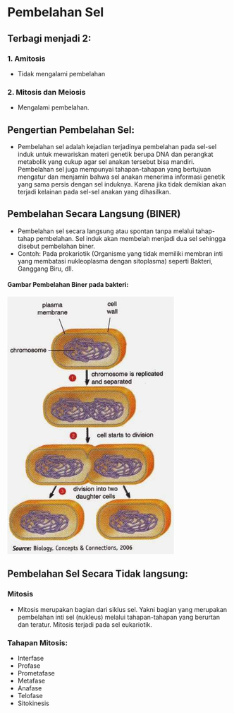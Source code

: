 # Pembelahan Sel
## Terbagi menjadi 2:
### 1. **Amitosis**
- Tidak mengalami pembelahan
### 2. **Mitosis dan Meiosis**
- Mengalami pembelahan.


## Pengertian Pembelahan Sel:
- Pembelahan sel adalah kejadian terjadinya pembelahan pada sel-sel induk untuk mewariskan materi genetik berupa DNA dan perangkat metabolik yang cukup agar sel anakan tersebut bisa mandiri. Pembelahan sel juga mempunyai tahapan-tahapan yang bertujuan mengatur dan menjamin bahwa sel anakan menerima informasi genetik yang sama persis dengan sel induknya. Karena jika tidak demikian akan terjadi kelainan pada sel-sel anakan yang dihasilkan.

## Pembelahan Secara Langsung (BINER)
- Pembelahan sel secara langsung atau spontan tanpa melalui tahap-tahap pembelahan. Sel induk akan membelah menjadi dua sel sehingga disebut pembelahan biner.
- Contoh: Pada prokariotik (Organisme yang tidak memiliki membran inti yang membatasi nukleoplasma dengan sitoplasma) seperti Bakteri, Ganggang Biru, dll.

#### Gambar Pembelahan Biner pada bakteri:
<img src="https://raw.githubusercontent.com/ammarfaizi2/pembelahan-sel-a0x1/master/images/1.png"/>

## Pembelahan Sel Secara Tidak langsung:

### Mitosis
- Mitosis merupakan bagian dari siklus sel. Yakni bagian yang merupakan pembelahan inti sel (nukleus) melalui tahapan-tahapan yang berurtan dan teratur. Mitosis terjadi pada sel eukariotik.

### Tahapan Mitosis:
- Interfase
- Profase
- Prometafase
- Metafase
- Anafase
- Telofase
- Sitokinesis
